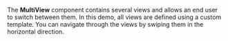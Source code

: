 The **MultiView** component contains several views and allows an&nbsp;end user to&nbsp;switch between them. In&nbsp;this demo, all views are defined using a&nbsp;custom template. You can navigate through the views by&nbsp;swiping them in&nbsp;the horizontal direction.